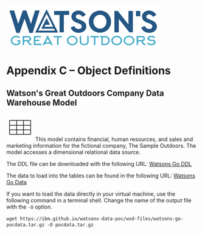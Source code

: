 ![Watsons](wxd-images/watsons-go-logo-small.png)

# Appendix C – Object Definitions

## Watson's Great Outdoors Company Data Warehouse Model

![Watsons](wxd-images/poc-grid.png)
This model contains financial, human resources, and sales and marketing information for the fictional company, The Sample Outdoors. The model accesses a dimensional relational data source.

The DDL file can be downloaded with the following URL: 
[Watsons Go DDL](wxd-files/watsons-go.sql)

The data to load into the tables can be found in the following URL:
[Watsons Go Data](wxd-files/watsons-go-pocdata.tar.gz)

If you want to load the data directly in your virtual machine, use the following command in a terminal shell. Change the name of the output file with the `-O` option. 

```
wget https://ibm.github.io/watsonx-data-poc/wxd-files/watsons-go-pocdata.tar.gz -O pocdata.tar.gz
```
